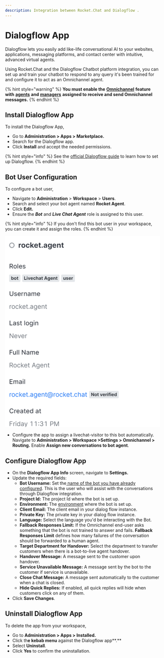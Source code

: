 ```yaml
---
description: Integration between Rocket.Chat and Dialogflow .
---
```


# Dialogflow App

Dialogflow lets you easily add like-life conversational AI to your websites, applications, messaging platforms, and contact center with intuitive, advanced virtual agents.

Using Rocket.Chat and the Dialogflow Chatbot platform integration, you can set up and train your chatbot to respond to any query it's been trained for and configure it to act as an Omnichannel agent.

{% hint style="warning" %}
**You must enable the** [**Omnichannel**](../../../../../use-rocket.chat/omnichannel/) **feature with** [**agents**](../../../../../use-rocket.chat/omnichannel/agents.md) **and** [**managers**](../../../../../use-rocket.chat/omnichannel/managers.md) **assigned to receive and send Omnichannel messages.**
{% endhint %}

## Install Dialogflow  App

To install the Dialogflow App,

* Go to **Administration > Apps > Marketplace.**
* Search for the Dialogflow app.
* Click **Install** and accept the needed permissions.

{% hint style="info" %}
See the [official Dialogflow guide](https://cloud.google.com/dialogflow/es/docs/quick/setup) to learn how to set up Dialogflow.
{% endhint %}

## Bot User Configuration

To configure a bot user,

* Navigate to **Administration** > **Workspace** > **Users**.
* Search and select your bot agent named **Rocket Agent**.
* Click **Edit.**
* Ensure the _**Bot**_ and _**Live Chat Agent**_ role is assigned to this user.

{% hint style="info" %}
If you don't find this bot user in your workspace, you can create it and assign the roles.
{% endhint %}

&#x20;![](<../../../../../.gitbook/assets/rocket-agent-bot (1).png>)

* Configure the app to assign a livechat-visitor to this bot automatically. Navigate to **Administration > Workspace >Settings > Omnichannel > Routing.** Enable **Assign new conversations to bot agent**.

## Configure Dialogflow App

* On the **Dialogflow App Info** screen, navigate to **Settings.**
* Update the required fields:
  * **Bot Username:** Set the[ name of the bot you have already configured](./#bot-user-configuration). This is the user who will assist with the conversations through Dialogflow integration.
  * **Project Id:** The project Id where the bot is set up.
  * **Environment:** The [environment](https://cloud.google.com/dialogflow/es/docs/agents-versions) where the bot is set up.
  * **Client Email:** The client email in your dialog flow instance.
  * **Private Key:** The private key in your dialog flow instance.
  * **Language:** Select the language you'd be interacting with the Bot.
  * **Fallback Responses Limit:** If the Omnichannel end-user asks something that the bot is not trained to answer and fails. **Fallback Responses Limit** defines how many failures of the conversation should be forwarded to a human agent.
  * **Target Department for Handover:** Select the department to transfer customers when there is a bot-to-live agent handover.
  * **Handover Message:** A message sent to the customer upon handover.
  * **Service Unavailable Message:** A message sent by the bot to the customer if service is unavailable.
  * **Close Chat Message:** A message sent automatically to the customer when a chat is closed.&#x20;
  * &#x20;**Hide Quick Replies:** If enabled, all quick replies will hide when customers click on any of them.
* Click **Save Changes**.

## Uninstall Dialogflow App

To delete the  app from your workspace,

* Go to **Administration > Apps > Installed.**
* Click th**e kebab menu** against the Dialogflow app**.**
* Select **Uninstall**.
* Click **Yes** to confirm the uninstallation.
